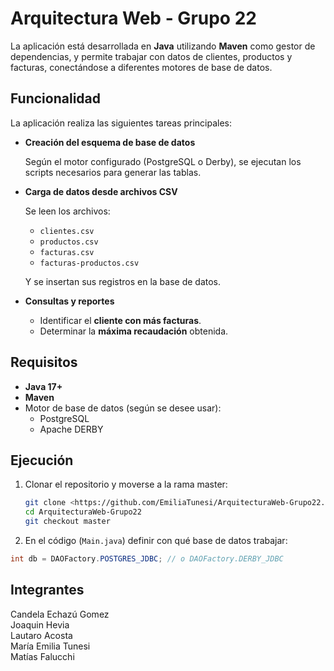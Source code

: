 # Arquitectura Web - Grupo 22

La aplicación está desarrollada en **Java** utilizando **Maven** como gestor de dependencias, y permite trabajar con datos de clientes, productos y facturas, conectándose a diferentes motores de base de datos.

## Funcionalidad

La aplicación realiza las siguientes tareas principales:

- **Creación del esquema de base de datos**
    
    Según el motor configurado (PostgreSQL o Derby), se ejecutan los scripts necesarios para generar las tablas.
    
- **Carga de datos desde archivos CSV**
    
    Se leen los archivos:
    
    - `clientes.csv`
    - `productos.csv`
    - `facturas.csv`
    - `facturas-productos.csv`
    
    Y se insertan sus registros en la base de datos.
    
- **Consultas y reportes**
    - Identificar el **cliente con más facturas**.
    - Determinar la **máxima recaudación** obtenida.

## Requisitos

- **Java 17+**
- **Maven**
- Motor de base de datos (según se desee usar):
    - PostgreSQL
    - Apache DERBY

## Ejecución

1. Clonar el repositorio y moverse a la rama master:
    
    ```bash
    git clone <https://github.com/EmiliaTunesi/ArquitecturaWeb-Grupo22.git>
    cd ArquitecturaWeb-Grupo22
    git checkout master
    ```
    
2. En el código (`Main.java`) definir con qué base de datos trabajar:

```java
int db = DAOFactory.POSTGRES_JDBC; // o DAOFactory.DERBY_JDBC

```

## Integrantes
Candela Echazú Gomez  
Joaquin Hevia  
Lautaro Acosta  
María Emilia Tunesi  
Matías Falucchi  
